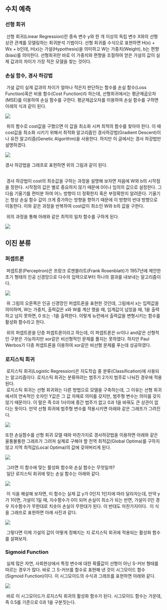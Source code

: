 <h2 id="-">수치 예측</h2>

<h3 id="-">선형 회귀</h3>

&nbsp;선형 회귀(Linear Regression)란 종속 변수 y와 한 개 이상의 독립 변수 X와의 선형 상관 관계를 모델링하는 회귀분석 기법이다.
선형 회귀를 수식으로 표현하면 H(x) + Wx + b인데, H(x)는 가설(Hypothesis)을 의미하고 W는 가중치(Weight), b는 편향(bias)를 의미한다.
선형회귀란 바로 이 가중치와 편향을 조절하여 얻은 가설의 값이 실제 값과의 차이가 가장 적은 모델을 찾는 것이다.

<h3 id="-">손실 함수, 경사 하강법</h3>

&nbsp;가설 값이 실제 값과의 차이가 얼마나 적은지 판단하는 함수를 손실 함수(Loss Function)혹은 비용 함수(Cost Function)라 하는데, 선형회귀에서는 평균제곱오차(MSE)를 이용하여 손실 함수를 구한다. 평균제곱오차를 이용하여 손실 함수를 구하면 아래의 식과 같이 된다. 

<p><img src="/Image/cost_function.png"></p>

&nbsp;위의 함수로 cost값을 구했으면 이 값을 최소화 시켜 최적의 함수를 찾아야 한다. 이 때 cost값을 최소화 시키기 위해서 최적화 알고리즘인 경사하강법(Gradient Descent)이나 유전 알고리즘(Genetic Algorithm)을 사용한다. 하지만 이 글에서는 경사 하강법만 설명하겠다.

<p><img src="/Image/GradientDescent.png"></p>

경사 하강법을 그래프로 표현하면 위의 그림과 같이 된다.

<br>&nbsp;경사 하강법이 cost의 최솟값을 구하는 과정을 설명해 보자면 처음에 W와 b의 시작점을 정한다. 시작점의 값은 별로 중요하지 않기 때문에 0이나 임의의 값으로 설정한다. 그 다음 기울기를 편미분 하여 어느 방향이 더 정확한지 혹은 부정확한지 알려준다. 기울기는 항상 손실 함수 값이 크게 증가하는 방향을 향하기 때문에 이 방향의 반대 방향으로 이동한다. 이와 같은 과정을 반복하여 cost값이 최소인 W와 b의 값을 구한다.

&nbsp;위의 과정을 통해 아래와 같은 최적의 일차 함수를 구하게 된다.

<p><img src="/Image/Linear_Regression.png"></p>

<h2 id="-">이진 분류</h2>

<h3 id="-">퍼셉트론</h3>

&nbsp;퍼셉트론(Perceptron)은 프랑크 로젠블라트(Frank Rosenblatt)가 1957년에 제안한 초기 형태의 인공 신경망으로 다수의 입력으로부터 하나의 결과를 내보내는 알고리즘이다.

<p><img src="/Image/Perceptrons.jpg"></p>

&nbsp;위 그림의 오른쪽은 인공 신경망인 퍼셉트론을 표현한 것인데, 그림에서 x는 입력값을 의미하며, W는 가중치, 출력값은 x와 W를 계산 했을 때, 임계값이 넘었을 때, 1을 출력하고 넘지 못하면, 0 또는 -1을 출력한다. 이렇게 뉴런에서 출력값을 변형시키는 함수를 활성화 함수라고 한다.

&nbsp;위의 퍼셉트론을 단층 퍼셉트론이라고 하는데, 이 퍼셉트론은 or이나 and같은 선형적인 구분은 가능하지만 xor같은 비선형적인 문제를 풀지는 못하였다. 하지만 Paul Werbos가 다층 퍼셉트론을 이용하여 xor같은 비선형 문제를 푸는데 성공하였다.

<h3 id="-">로지스틱 회귀</h3>

&nbsp;로지스틱 회귀(Logistic Regression)은 지도학습 중 분류(Classification)에 사용되는 알고리즘이다. 로지스틱 회귀는 분류하려는 범주가 2가지 범주로 나눠진 경우에 적용된다.
<br>&nbsp;로지스틱 회귀는 선형 회귀와는 다른 방법으로 모델을 구축하는데, 그 이유는 선형 회귀에서의 연속적인 숫자인 Y값은 그 값 자체로 의미를 갖지만, 범주형 변수는 의미를 갖지 않기 때문이다. 이 말은 즉 0과 1사이에 중간 범주가 없고 0과 1을 바꿔도 큰 상관이 없다는 뜻이다. 만약 선형 회귀에 범주형 변수를 적용시키면 아래와 같은 그래프가 그려진다.

<p><img src="/Image/wrongLogistic.png"></p>

또한 손실함수를 선형 회귀 모델 때와 마찬가지로 경사하강법을 이용하면 아래와 같은 울퉁불퉁한 그래프가 그려져 실제로 구해야 할 전역 최적값(Global Optima)를 구하지 않고 지역 최적값(Local Optima)의 값에 갖혀버리게 된다.

<p><img src="/Image/wrongCost.png"></p>

&nbsp;그러면 이 함수에 맞는 활성화 함수와 손실 함수는 무엇일까?
<br>&nbsp;일단 로지스틱 회귀에 맞는 손실 함수는 아래와 같다.

<p><img src="/Image/Logistic_cost.png"></p>

&nbsp;이 식을 해설해 보자면, 이 함수는 실제 값 y가 0인지 1인지에 따라 달라자는데, 만약 y가 1이면, 가설이 1일 때, 지수함수가 0이 되어 손실이 최소가 되는 반면, 가설이 0인 경우 지수함수가 무한대로 치솟아 손실이 무한대가 된다. 이 반대도 마찬가지이다.
&nbsp;이 식을 그래프로 표현하면 아래 사진과 같다.

<p><img src="/Image/Logistic_cost_graph.png"></p>

&nbsp;그렇다면 이제 가설의 값이 어떻게 정해지는 지 로지스틱 회귀에 적용되는 활성화 함수를 살펴보자.

<h3 id="-">Sigmoid Function</h3>

&nbsp;실제 많은 자연, 사회현상에서 특정 변수에 대한 확률값이 선형이 아닌 S-커브 형태를 따르는 경우가 많다. 바로 그 S-커브를 함수로 표현해 낸 것이 시그모이드 함수(Sigmoid Function)이다. 이 시그모이드의 수식과 그래프를 표현하면 아래와 같다.

<p><img src="/Image/ANN_Sigmoid.png"></p>

&nbsp;바로 이 시그모이드가 로지스틱 회귀의 활성화 함수가 된다. 시그모이드 함수는 가운데, 즉 0.5를 기준으로 0과 1을 구분짓는다.
